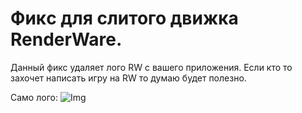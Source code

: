 # Фикc для слитого движка RenderWare.
Данный фикс удаляет лого RW с вашего приложения.
Если кто то захочет написать игру на RW то думаю будет полезно.

Само лого:
![Img](https://i.imgur.com/DafXaj3.png)

